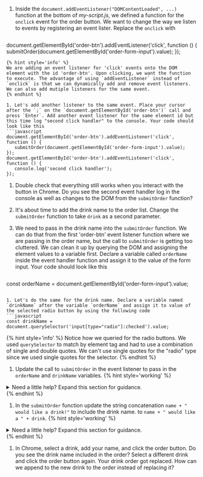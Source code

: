 1. Inside the `document.addEventListener("DOMContentLoaded", ...)` function at the bottom of _my-script.js_, we defined a function for the `onclick` event for the order button. We want to change the way we listen to events by registering an event lister. Replace the `onclick` with
   ```javascript
document.getElementById('order-btn').addEventListener('click', function () {
      submitOrder(document.getElementById('order-form-input').value);
});
   ```
   {% hint style='info' %}
We are adding an event listener for 'click' events onto the DOM element with the id 'order-btn'. Upon clicking, we want the function to execute. The advantage of using `addEventListener` instead of `onclick` is that we can dynamically add and remove event listeners. We can also add mutiple listeners for the same event.
   {% endhint %}

1. Let's add another listener to the same event. Place your cursor after the `;` on the `document.getElementById('order-btn')` call and press `Enter`. Add another event listener for the same element id but this time log "second click handler" to the console. Your code should look like this
   ```javascript
document.getElementById('order-btn').addEventListener('click', function () {
      submitOrder(document.getElementById('order-form-input').value);
});
document.getElementById('order-btn').addEventListener('click', function () {
      console.log('second click handler');
});
   ```

1. Double check that everything still works when you interact with the button in Chrome. Do you see the second event handler log in the console as well as changes to the DOM from the `submitOrder` function?

1. It's about time to add the drink name to the order list. Change the `submitOrder` function to take `drink` as a second parameter.

1. We need to pass in the drink name into the `submitOrder` function. We can do that from the first 'order-btn' event listener function where we are passing in the order name, but the call to `submitOrder` is getting too cluttered. We can clean it up by querying the DOM and assigning the element values to a variable first. Declare a variable called `orderName` inside the event handler function and assign it to the value of the form input. Your code should look like this
   ```javascript
const orderName = document.getElementById('order-form-input').value;
   ```

1. Let's do the same for the drink name. Declare a variable named `drinkName` after the variable `orderName` and assign it to value of the selected radio button by using the following code
```javascript
const drinkName = document.querySelector('input[type="radio"]:checked').value;
``` 
   {% hint style='info' %}
Notice how we queried for the radio buttons. We used `querySelector` to match by element tag and had to use a combination of single and double quotes. We can't use single quotes for the "radio" type since we used single quotes for the selector.
   {% endhint %}

1. Update the call to `submitOrder` in the event listener to pass in the `orderName` and `drinkName` variables. 
   {% hint style='working' %}
<details>
<summary>
Need a little help? Expand this section for guidance. 
</summary> 
Change <code>submitOrder(document.getElementById('order-form-input').value);</code> function to <code>submitOrder(orderName, drinkName);</code>
</details>
   {% endhint %}

1. In the `submitOrder` function update the string concatenation `name + " would like a drink!"` to include the drink name.  to `name + " would like a " + drink`.
   {% hint style='working' %}
<details>
<summary>
Need a little help? Expand this section for guidance. 
</summary> 
Change the <code>name + " would like a drink!"</code> function to
<code>name + " would like a " + drink</code>
</details>
   {% endhint %}

1. In Chrome, select a drink, add your name, and click the order button. Do you see the drink name included in the order? Select a different drink and click the order button again. Your drink order got replaced. How can we append to the new drink to the order instead of replacing it? 
